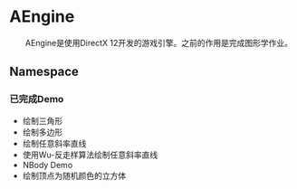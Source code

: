 # AEngine

&#8195;&#8195;AEngine是使用DirectX 12开发的游戏引擎。之前的作用是完成图形学作业。

## Namespace



### 已完成Demo
* 绘制三角形
* 绘制多边形
* 绘制任意斜率直线
* 使用Wu-反走样算法绘制任意斜率直线
* NBody Demo
* 绘制顶点为随机颜色的立方体
